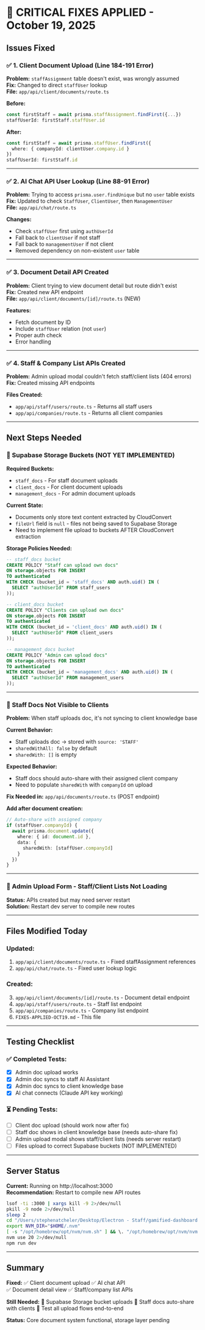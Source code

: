 # 🔧 CRITICAL FIXES APPLIED - October 19, 2025

## Issues Fixed

### ✅ 1. Client Document Upload (Line 184-191 Error)
**Problem:** `staffAssignment` table doesn't exist, was wrongly assumed  
**Fix:** Changed to direct `staffUser` lookup  
**File:** `app/api/client/documents/route.ts`

**Before:**
```typescript
const firstStaff = await prisma.staffAssignment.findFirst({...})
staffUserId: firstStaff.staffUser.id
```

**After:**
```typescript
const firstStaff = await prisma.staffUser.findFirst({
  where: { companyId: clientUser.company.id }
})
staffUserId: firstStaff.id
```

---

### ✅ 2. AI Chat API User Lookup (Line 88-91 Error)
**Problem:** Trying to access `prisma.user.findUnique` but no `user` table exists  
**Fix:** Updated to check `StaffUser`, `ClientUser`, then `ManagementUser`  
**File:** `app/api/chat/route.ts`

**Changes:**
- Check `staffUser` first using `authUserId`
- Fall back to `clientUser` if not staff
- Fall back to `managementUser` if not client
- Removed dependency on non-existent `user` table

---

### ✅ 3. Document Detail API Created
**Problem:** Client trying to view document detail but route didn't exist  
**Fix:** Created new API endpoint  
**File:** `app/api/client/documents/[id]/route.ts` (NEW)

**Features:**
- Fetch document by ID
- Include `staffUser` relation (not `user`)
- Proper auth check
- Error handling

---

### ✅ 4. Staff & Company List APIs Created
**Problem:** Admin upload modal couldn't fetch staff/client lists (404 errors)  
**Fix:** Created missing API endpoints  

**Files Created:**
- `app/api/staff/users/route.ts` - Returns all staff users
- `app/api/companies/route.ts` - Returns all client companies

---

## Next Steps Needed

### 🔶 Supabase Storage Buckets (NOT YET IMPLEMENTED)

**Required Buckets:**
- `staff_docs` - For staff document uploads
- `client_docs` - For client document uploads  
- `management_docs` - For admin document uploads

**Current State:**
- Documents only store text content extracted by CloudConvert
- `fileUrl` field is `null` - files not being saved to Supabase Storage
- Need to implement file upload to buckets AFTER CloudConvert extraction

**Storage Policies Needed:**
```sql
-- staff_docs bucket
CREATE POLICY "Staff can upload own docs"
ON storage.objects FOR INSERT
TO authenticated
WITH CHECK (bucket_id = 'staff_docs' AND auth.uid() IN (
  SELECT "authUserId" FROM staff_users
));

-- client_docs bucket  
CREATE POLICY "Clients can upload own docs"
ON storage.objects FOR INSERT
TO authenticated
WITH CHECK (bucket_id = 'client_docs' AND auth.uid() IN (
  SELECT "authUserId" FROM client_users
));

-- management_docs bucket
CREATE POLICY "Admin can upload docs"
ON storage.objects FOR INSERT
TO authenticated
WITH CHECK (bucket_id = 'management_docs' AND auth.uid() IN (
  SELECT "authUserId" FROM management_users
));
```

---

### 🔶 Staff Docs Not Visible to Clients

**Problem:** When staff uploads doc, it's not syncing to client knowledge base  

**Current Behavior:**
- Staff uploads doc → stored with `source: 'STAFF'`
- `sharedWithAll: false` by default
- `sharedWith: []` is empty

**Expected Behavior:**
- Staff docs should auto-share with their assigned client company
- Need to populate `sharedWith` with `companyId` on upload

**Fix Needed in:** `app/api/documents/route.ts` (POST endpoint)

**Add after document creation:**
```typescript
// Auto-share with assigned company
if (staffUser.companyId) {
  await prisma.document.update({
    where: { id: document.id },
    data: { 
      sharedWith: [staffUser.companyId] 
    }
  })
}
```

---

### 🔶 Admin Upload Form - Staff/Client Lists Not Loading

**Status:** APIs created but may need server restart  
**Solution:** Restart dev server to compile new routes

---

## Files Modified Today

### Updated:
1. `app/api/client/documents/route.ts` - Fixed staffAssignment references
2. `app/api/chat/route.ts` - Fixed user lookup logic

### Created:
3. `app/api/client/documents/[id]/route.ts` - Document detail endpoint
4. `app/api/staff/users/route.ts` - Staff list endpoint
5. `app/api/companies/route.ts` - Company list endpoint
6. `FIXES-APPLIED-OCT19.md` - This file

---

## Testing Checklist

### ✅ Completed Tests:
- [x] Admin doc upload works
- [x] Admin doc syncs to staff AI Assistant
- [x] Admin doc syncs to client knowledge base
- [x] AI chat connects (Claude API key working)

### ⏳ Pending Tests:
- [ ] Client doc upload (should work now after fix)
- [ ] Staff doc shows in client knowledge base (needs auto-share fix)
- [ ] Admin upload modal shows staff/client lists (needs server restart)
- [ ] Files upload to correct Supabase buckets (NOT IMPLEMENTED)

---

## Server Status

**Current:** Running on http://localhost:3000  
**Recommendation:** Restart to compile new API routes

```bash
lsof -ti :3000 | xargs kill -9 2>/dev/null
pkill -9 node 2>/dev/null
sleep 2
cd "/Users/stephenatcheler/Desktop/Electron - Staff/gamified-dashboard (1)"
export NVM_DIR="$HOME/.nvm"
[ -s "/opt/homebrew/opt/nvm/nvm.sh" ] && \. "/opt/homebrew/opt/nvm/nvm.sh"
nvm use 20 2>/dev/null
npm run dev
```

---

## Summary

**Fixed:**
✅ Client document upload
✅ AI chat API  
✅ Document detail view
✅ Staff/company list APIs

**Still Needed:**
🔶 Supabase Storage bucket uploads
🔶 Staff docs auto-share with clients
🔶 Test all upload flows end-to-end

**Status:** Core document system functional, storage layer pending

